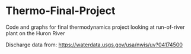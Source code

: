 # Thermo-Final-Project
Code and graphs for final thermodynamics project looking at run-of-river plant on the Huron River

Discharge data from: https://waterdata.usgs.gov/usa/nwis/uv?04174500
